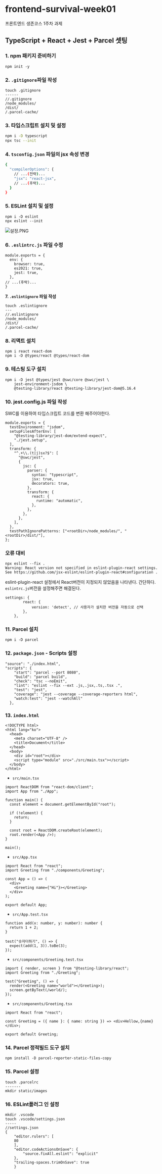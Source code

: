 # frontend-survival-week01

프론트엔드 생존코스 1주차 과제

## TypeScript + React + Jest + Parcel 셋팅

### 1. npm 패키지 준비하기

```tsx
npm init -y
```

### 2. `.gitignore`파일 작성

```tsx
touch .gitignore
------
//.gitignore
/node_modules/
/dist/
/.parcel-cache/
```

### 3. 타입스크립트 설치 및 설정

```bash
npm i -D typescript
npx tsc --init
```

### 4. `tsconfig.json` 파일의 jsx 속성 변경

```bash
{
  "compilerOptions": {
    // ...(전략)...
    "jsx": "react-jsx",
    // ...(후략)...
  }
}
```

### 5. ESLint 설치 및 설정

```tsx
npm i -D eslint
npx eslint --init
```

![설정.PNG](/setting.png)

### 6. `.eslintrc.js` 파일 수정

```tsx
module.exports = {
  env: {
    browser: true,
    es2021: true,
    jest: true,
  },
// ...(후략)...
}
```

**7. `.eslintignore` 파일 작성**

```tsx
touch .eslintignore
---
//.eslintignore
/node_modules/
/dist/
/.parcel-cache/
```

### 8. 리액트 설치

```tsx
npm i react react-dom
npm i -D @types/react @types/react-dom
```

### 9. 테스팅 도구 설치

```tsx
npm i -D jest @types/jest @swc/core @swc/jest \
    jest-environment-jsdom \
    @testing-library/react @testing-library/jest-dom@5.16.4
```

### 10. jest.config.js 파일 작성

SWC를 이용하여 타입스크립트 코드를 변환 해주어야한다.

```tsx
module.exports = {
  testEnvironment: "jsdom",
  setupFilesAfterEnv: [
    "@testing-library/jest-dom/extend-expect",
    "./jest.setup",
  ],
  transform: {
    "^.+\\.(t|j)sx?$": [
      "@swc/jest",
      {
        jsc: {
          parser: {
            syntax: "typescript",
            jsx: true,
            decorators: true,
          },
          transform: {
            react: {
              runtime: "automatic",
            },
          },
        },
      },
    ],
  },
  testPathIgnorePatterns: ["<rootDir>/node_modules/", "<rootDir>/dist/"],
};
```

### 오류 대비

```tsx
npx eslint --fix .
Warning: React version not specified in eslint-plugin-react settings.
See https://github.com/jsx-eslint/eslint-plugin-react#configuration .
```

eslint-plugin-react 설정에서 React버전이 지정되지 않았음을 나타낸다.
간단하다. `eslintrc.js`버전을 설정해주면 해결된다.

```tsx
settings: {
		react: {
			version: 'detect', // 사용자가 설치한 버전을 자동으로 선택
		},
	},
```

### 11. Parcel 설치

```tsx
npm i -D parcel
```

### 12. `package.json` - Scripts 설정

```tsx
"source": "./index.html",
"scripts": {
    "start": "parcel --port 8080",
    "build": "parcel build",
    "check": "tsc --noEmit",
    "lint": "eslint --fix --ext .js,.jsx,.ts,.tsx .",
    "test": "jest",
    "coverage": "jest --coverage --coverage-reporters html",
    "watch:test": "jest --watchAll"
  },
```

### 13. `index.html`

```tsx
<!DOCTYPE html>
<html lang="ko">
  <head>
    <meta charset="UTF-8" />
    <title>Document</title>
  </head>
  <body>
    <div id="root"></div>
    <script type="module" src="./src/main.tsx"></script>
  </body>
</html>
```

- `src/main.tsx`

```tsx
import ReactDOM from "react-dom/client";
import App from "./App";

function main() {
  const element = document.getElementById("root");

  if (!element) {
    return;
  }

  const root = ReactDOM.createRoot(element);
  root.render(<App />);
}

main();
```

- `src/App.tsx`

```tsx
import React from "react";
import Greeting from "./components/Greeting";

const App = () => (
  <div>
    <Greeting name={"Hi"}></Greeting>
  </div>
);

export default App;
```

- `src/App.test.tsx`

```tsx
function add(x: number, y: number): number {
  return 1 + 2;
}

test("숫자더하기", () => {
  expect(add(1, 3)).toBe(3);
});
```

- `src/components/Greeting.test.tsx`

```tsx
import { render, screen } from "@testing-library/react";
import Greeting from "./Greeting";

test("Greeting", () => {
  render(<Greeting name="world"></Greeting>);
  screen.getByText(/world/);
});
```

- `src/components/Greeting.tsx`

```tsx
import React from "react";

const Greeting = ({ name }: { name: string }) => <div>Hellow,{name}</div>;

export default Greeting;
```

### 14. Parcel 정적빌드 도구 설치

```tsx
npm install -D parcel-reporter-static-files-copy
```

### 15. Parcel 설정

```tsx
touch .parcelrc
-------
mkdir static/images
```

### 16. ESLint플러그 인 설정

```tsx
mkdir .vscode
touch .vscode/settings.json
-----
//settings.json
{
    "editor.rulers": [
    80
    ],
    "editor.codeActionsOnSave": {
        "source.fixAll.eslint": "explicit"
    },
    "trailing-spaces.trimOnSave": true
    }
```
